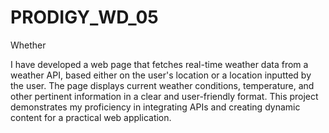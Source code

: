 # PRODIGY_WD_05




Whether

I have developed a web page that fetches real-time weather data from a weather API, based either on the user's location or a location inputted by the user. The page displays current weather conditions, temperature, and other pertinent information in a clear and user-friendly format. This project demonstrates my proficiency in integrating APIs and creating dynamic content for a practical web application.
